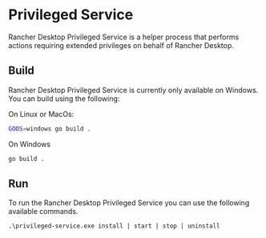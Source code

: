 # Privileged Service

Rancher Desktop Privileged Service is a helper process that performs actions
requiring extended privileges on behalf of Rancher Desktop.

## Build

Rancher Desktop Privileged Service is currently only available on Windows. You can
build using the following:

On Linux or MacOs:

```bash
GOOS=windows go build .
```

On Windows

```bash
go build .
```

## Run

To run the Rancher Desktop Privileged Service you can use the following available commands.

```pwsh
.\privileged-service.exe install | start | stop | uninstall
```